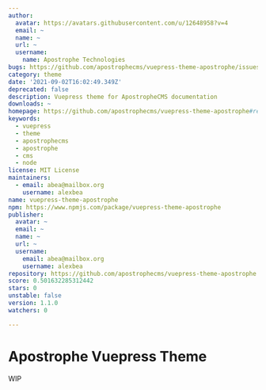 ```yaml
---
author:
  avatar: https://avatars.githubusercontent.com/u/12648958?v=4
  email: ~
  name: ~
  url: ~
  username:
    name: Apostrophe Technologies
bugs: https://github.com/apostrophecms/vuepress-theme-apostrophe/issues
category: theme
date: '2021-09-02T16:02:49.349Z'
deprecated: false
description: Vuepress theme for ApostropheCMS documentation
downloads: ~
homepage: https://github.com/apostrophecms/vuepress-theme-apostrophe#readme
keywords:
  - vuepress
  - theme
  - apostrophecms
  - apostrophe
  - cms
  - node
license: MIT License
maintainers:
  - email: abea@mailbox.org
    username: alexbea
name: vuepress-theme-apostrophe
npm: https://www.npmjs.com/package/vuepress-theme-apostrophe
publisher:
  avatar: ~
  email: ~
  name: ~
  url: ~
  username:
    email: abea@mailbox.org
    username: alexbea
repository: https://github.com/apostrophecms/vuepress-theme-apostrophe
score: 0.501632285312442
stars: 0
unstable: false
version: 1.1.0
watchers: 0

---
```


# Apostrophe Vuepress Theme

WIP
